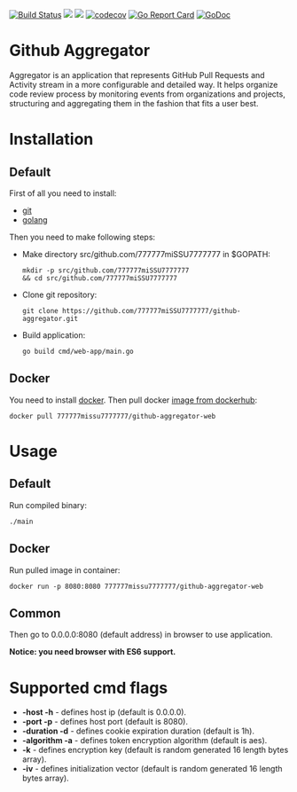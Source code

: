 [![Build Status](https://travis-ci.org/777777miSSU7777777/github-aggregator.svg?branch=master)](https://travis-ci.org/777777miSSU7777777/github-aggregator)
[![](https://images.microbadger.com/badges/version/777777missu7777777/github-aggregator-web.svg)](https://hub.docker.com/r/777777missu7777777/github-aggregator-web/)
[![](https://images.microbadger.com/badges/image/777777missu7777777/github-aggregator-web.svg)](https://microbadger.com/images/777777missu7777777/github-aggregator-web)
[![codecov](https://codecov.io/gh/777777miSSU7777777/github-aggregator/branch/master/graph/badge.svg)](https://codecov.io/gh/777777miSSU7777777/github-aggregator) 
[![Go Report Card](https://goreportcard.com/badge/github.com/777777miSSU7777777/github-aggregator)](https://goreportcard.com/report/github.com/777777miSSU7777777/github-aggregator) 
[![GoDoc](https://godoc.org/github.com/777777miSSU7777777/github-aggregator?status.svg)](https://godoc.org/github.com/777777miSSU7777777/github-aggregator) 

# Github Aggregator
Aggregator is an application that represents GitHub Pull Requests and Activity stream in a more configurable and detailed way.
It helps organize code review process by monitoring events from organizations and projects, structuring and aggregating them in the fashion that fits a user best.

# Installation

## Default
First of all you need to install:

 - [git](https://git-scm.com/)
 - [golang](https://golang.org/)
 
Then you need to make following steps:
 - Make directory src/github.com/777777miSSU7777777 in $GOPATH:

       mkdir -p src/github.com/777777miSSU7777777 
	   && cd src/github.com/777777miSSU7777777

 - Clone git repository: 
 
	   git clone https://github.com/777777miSSU7777777/github-aggregator.git

- Build application:

      go build cmd/web-app/main.go

## Docker
You need to install [docker](https://www.docker.com/).
Then pull docker [image from dockerhub](https://hub.docker.com/r/777777missu7777777/github-aggregator-web/):

    docker pull 777777missu7777777/github-aggregator-web

# Usage
## Default
Run compiled binary:

    ./main
## Docker
Run pulled image in container:

    docker run -p 8080:8080 777777missu7777777/github-aggregator-web

## Common
Then go to 0.0.0.0:8080 (default address) in browser to use application.  

**Notice: you need browser with ES6 support.**

# Supported cmd flags
- **-host -h** - defines host ip (default is 0.0.0.0).
-  **-port -p** - defines host port  (default is 8080).
- **-duration -d** - defines cookie expiration duration (default is 1h).
- **-algorithm -a** - defines token encryption algorithm (default is aes).
- **-k** - defines encryption key (default is random generated 16 length bytes array).
- **-iv** - defines initialization vector (default is random generated 16 length bytes array).

